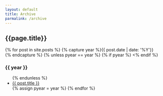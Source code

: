 ```yaml
---
layout: default
title: Archive
parmalink: /archive
---
```


<div class="post">
  <h2>{{page.title}}</h2>
  {% for post in site.posts %}
    {% capture year %}{{ post.date | date: '%Y'}}{% endcapture %}
    {% unless pyear == year %}
      {% if pyear %}
        </ul>
      <% endif %}
      <h3>{{ year }}</h3>
      <ul>
    {% endunless %}
    <li><a href="{{ post.url }}">{{ post.title }}</a></li>
    {% assign pyear = year %}
  {% endfor %}
</div>
